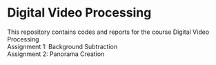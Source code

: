 # Digital Video Processing<br>
This repository contains codes and reports for the course Digital Video Processing<br>
Assignment 1: Background Subtraction<br>
Assignment 2: Panorama Creation<br>
